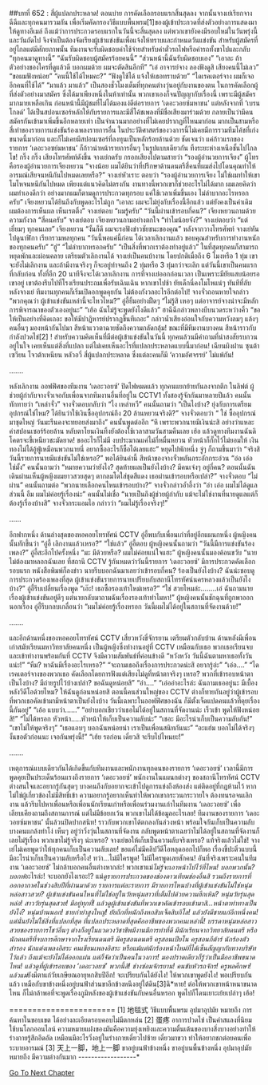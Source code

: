 ##บทที่ 652 : สี่ผู้แปลกประหลาด!
ตอนบ่าย
การคัดเลือกรอบแรกสิ้นสุดลง
จากนั้นจางเย่เรียกจางฉีฉีและทุกคนมารวมกัน เพื่อเริ่มคัดกรองวิธีแบบพื้นพรม[1]ของผู้เข้าประกวดที่ส่งตัวอย่างการแสดงมาให้ดูทางอีเมล์ ถึงแม้ว่าการประกวดรอบแรกในวันนี้จะสิ้นสุดลง แต่พวกเขายังคงมีรอบใหม่ในวันพรุ่งนี้และวันถัดไป จึงจำเป็นต้องจัดเรียงผู้เข้าแข่งขันเพื่อแจ้งให้ทราบและกำหนดวันแข่งขัน สำหรับผู้สมัครที่อยู่ไกลแต่มีศักยภาพนั้น ทีมงานจะรับผิดชอบค่าใช้จ่ายสำหรับค่าตั๋วรถไฟหรือค่ารถทั้งขาไปและกลับ
“ทุกคนมาดูทางนี้”
“ฉันรับผิดชอบผู้สมัครร้อยคนนี้”
“ส่วนหน้านี้ฉันรับผิดชอบเอง”
“เอาละ ถ้าตัวอย่างของใครที่ดูแล้วดี บอกผมด้วย ผมจะตัดสินอีกที”
“เอ๋ อาจารย์จาง ลองฟังดูสิ เสียงคนนี้ไม่เลว”
“ขอผมฟังหน่อย”
“คนนี้ใช้ได้ไหมคะ?”
“ฟังดูใช้ได้ แจ้งให้เธอทราบด้วย”
“ไดเรคเตอร์จาง ผมก็เจออีกคนที่ใช้ได้”
“มาแล้ว มาแล้ว”
เป็นสองชั่วโมงเต็มที่ทุกคนต่างวุ่นอยู่กับงานของตน ในการคัดเลือกผู้ที่ส่งตัวอย่างมาสมัคร ซึ่งได้มาเพียงหนึ่งในห้าเท่านั้น พวกเขาเองก็จนปัญญากับเรื่องนี้ เพราะมีผู้สมัครมากมายเหลือเกิน ก่อนหน้านี้มีผู้ชมที่ไม่ได้มองแง่ดีต่อรายการ ‘เดอะวอยซ์มหาชน’ แต่หลังจากที่ ‘เบรนโกลด์’ ได้เป็นสปอนเซอร์หลักให้กับรายการและมีสี่โค้ชเพลงที่มีชื่อเสียงมาร่วมด้วย กลายเป็นว่ามีคนสมัครกันเข้ามาเพิ่มขึ้นอีกหลายเท่า เป็นจำนวนมากอย่างที่ไม่เคยปรากฏที่ไหนมาก่อน มากเป็นสามหรือสี่เท่าของรายการแข่งขันร้องเพลงรายการอื่น ในประวัติศาสตร์ของวงการนี้ไม่เคยมีการรวมทีมโค้ชที่เก่งขนาดนี้มาก่อน และก็ไม่เคยมีสปอนเซอร์ที่ลงทุนเป็นหลักร้อยล้านด้วย ชัดเจนว่า แค่ก้าวแรกของรายการ ‘เดอะวอซย์มหาชน’ ก็ก้าวนำหน้ารายการอื่นๆ ในรูปแบบเดียวกัน ทิ้งระยะห่างเหนือชั้นไปไกลโข!
กริ๊ง กริ๊ง เสียงโทรศัพท์ดังขึ้น
จางเย่กดรับ กรอกเสียงไปตามสายว่า “รองผู้อำนวยการเจียง”
ผู้โทรคือรองผู้อำนวยการเจียงหยวน “จางน้อย ผมได้ยินว่าที่ปรึกษาด้านดนตรีสี่คนที่ผมส่งไปโดนคุณทำให้อารมณ์เสียจนหนีกันไปหมดเลยหรือ?”
จางเย่หัวเราะ ตอบว่า “รองผู้อำนวยการเจียง ไม่ใช่ผมทำให้เขาโมโหจนหนีกันไปหมด เพียงแต่แนวคิดไม่ตรงกัน งานทางนี้พวกเขาก็ช่วยอะไรไม่ได้มาก ผมเลยคิดว่าผมทำเองดีกว่า อย่างมากผมก็ตามดูการประกวดทุกรอบ แค่ใช้เวลาเพิ่มขึ้นเอง ไม่ลำบากอะไรหรอกครับ”
เจียงหยวนได้ยินถึงกับพูดอะไรไม่ถูก “เอาละ ผมจะไม่ยุ่งกับเรื่องนี้อีกแล้ว แต่ยังคงเป็นคำเดิม ผมต้องการเห็นผล เห็นเรตติ้ง”
จางเย่ตอบ “ผมรู้ครับ”
“วันนี้ผ่านเข้ารอบกี่คน?” เจียงหยวนถามด้วยความกังวล
“สี่คนครับ” จางเย่ตอบ
เจียงหยวนถามอย่างตกใจ “ทำไมน้อยจัง?”
จางเย่ตอบว่า “แต่เยี่ยมๆ ทุกคนเลย”
เจียงหยวน “งั้นก็ดี ผมจะรอฟังข่าวชัยชนะของคุณ”
หลังจากวางโทรศัพท์ จางเย่หันไปดูนาฬิกา เรียกรวมพลทุกคน “วันนี้พอแค่นี้ก่อน ได้เวลาเลิกงานแล้ว ขอบคุณสำหรับการทำงานหนักของทุกคนครับ”
“ฮู่”
“ไม่ลำบากหรอกครับ”
“เป็นสิ่งที่พวกเราต้องทำอยู่แล้ว”
ในที่สุดทุกคนก็สามารถหยุดพักและผ่อนคลาย เตรียมตัวเลิกงานได้
จางเย่เป็นคนบ้างาน โดยปกติเมื่อถึง 6 โมงหรือ 1 ทุ่ม เขาจะยังไม่เลิกงาน และถ้ามีงานจริงๆ ก็จะอยู่ทำจนถึง 2 ทุ่มหรือ 3 ทุ่มกว่าจะเลิก แต่วันนี้เขาเป็นคนแรกที่กลับก่อน ทั้งที่อีก 20 นาทีจึงจะได้เวลาเลิกงาน การที่จางเย่ออกก่อนเวลา เป็นเพราะมียัยแสบน้อยรอเขาอยู่ เขาต้องรีบไปที่โรงเรียนประถมเพื่อรับเฉินเฉิน หากเขาไปช้า ยัยเด็กนี่คงโมโหแน่ๆ
ทันทีที่ลับหลังจางเย่ ทีมงานทุกคนก็เริ่มเปิดอกพูดคุยกัน ไม่ต้องกังวลอะไรอีกต่อไป!
จางจั่วถอนหายใจกล่าว “พวกคุณว่า ผู้เข้าแข่งขันเหล่านี้จะไหวไหม?”
อู่อี้ยิ้มอย่างฝืดๆ “ไม่รู้สิ เหอๆ แต่อาจารย์จางน่าจะมีหลักการพิจารณาของตัวเองอยู่นะ”
“เฮ้อ ฉันไม่รู้จะพูดยังไงดีแล้ว” ฮาฉีฉีกล่าวพลางบีบนวดระหว่างคิ้ว “ขอให้เป็นอย่างที่คิดเถอะ ขอให้มีปาฏิหารย์ปรากฏขึ้นทีเถอะ” กล่าวน้ำเสียงอ่อนใจกับความหวังลมๆ แล้งๆ
คนอื่นๆ มองหน้ากันไปมา สีหน้าแววตาฉายชัดถึงความกลัดกลุ้ม!
ขณะที่มีทีมงานบางคน สีหน้าราวกับกำลังปวดไข่[2] !
สำหรับความคิดเห็นที่มีต่อผู้เข้าแข่งขันในวันนี้ ทุกคนล้วนมีคำถามที่น่าสงสัยรบกวนอยู่ในใจ เคยเห็นแต่สิ่งที่แปลก แต่ไม่เคยเห็นอะไรที่แปลกประหลาดแบบนี้มาก่อน!
เฉียนผิงฝาน
ซุนต้าเซวียน
โจวต้าเหนียน
หลัวอวี่
สี่ผู้แปลกประหลาด ซึ่งแต่ละคนก็มี ‘ความอัศจรรย์’ ไม่แพ้กัน!




…….




หลังเลิกงาน
ออฟฟิศของทีมงาน ‘เดอะวอยซ์’ ปิดไฟหมดแล้ว ทุกคนแยกย้ายกันลงจากตึก
ในลิฟต์ ผู้ช่วยผู้กำกับจางจั่วเจอกับเพื่อนจากทีมงานอื่นที่อยู่ใน CCTV1 ทั้งสองรู้จักกันมาหลายปีแล้ว
คนนั้นทักทายว่า “เหล่าจั่ว”
จางจั่วตอบกลับว่า “ไง เหล่าหวี”
คนนั้นถามว่า “เป็นไงบ้าง? ยุ่งกับการเตรียมอุปกรณ์ใช่ไหม? ได้ยินว่าใช้เงินซื้ออุปกรณ์ถึง 20 ล้านหยวนจริงดิ?”
จางจั่วตอบว่า “ ใช่ ซื้ออุปกรณ์มาชุดใหญ่ วันมะรืนคงจะทยอยส่งมาถึง”
คนนั้นพูดต่ออีก “หึ เพราะพวกนายมีเงินน่ะสิ อย่างว่าแหละ ค่าสปอนเซอร์ร้อยล้าน หลับตาโยนเงินทิ้งยังต้องใช้เวลาสามวันสามคืนเลย เฮ้อ แล้วดูทางทีมงานฉันดิ โคตรจะขี้เหนียวชะมัดยาด! ขออะไรก็ไม่มี งบประมาณแค่ไม่กี่หมื่นหยวน หัวหน้าก็กั๊กไว้ไม่ยอมให้ เงินทองไม่ได้อู้ฟู่เหมือนพวกนายนี่ อยากซื้ออะไรก็ซื้อได้เลยแฮะ” หยุดไปพักหนึ่ง จู่ๆ ก็ถามขึ้นมาว่า “จริงสิ วันนี้รายการนายมีแข่งขันไม่ใช่เหรอ?”
พอได้ยินคำนี้ สีหน้าของจางจั่วพลันกระอักกระอ่วน “อ๋อ เอ่อ ใช่มั้ง”
คนนั้นถามว่า “หมายความว่ายังไง? สุดท้ายผลเป็นยังไงบ้าง? มีคนเจ๋งๆ อยู่กี่คน? ตอนนั้นฉันเดินผ่านเห็นผู้หญิงผมยาวสวยสุดๆ ตากลมโตใส่ชุดสีแดง เธอผ่านเข้ารอบหรือเปล่า?”
จางจั่วตอบ “ไม่ผ่าน”
คนนั้นถามต่อ “พวกนายเลือกคนไหนเข้ารอบบ้าง?”
จางจั่วกล่าวอ้ำอึ้งว่า “อ่า เอ่อ ผมไม่ได้ดูแลส่วนนี้ อืม ผมไม่ค่อยรู้เรื่องน่ะ”
คนนั้นไม่เชื่อ “นายเป็นถึงผู้ช่วยผู้กำกับ แม้จะไม่ใช่งานที่นายดูแลแต่ก็ต้องรู้เรื่องบ้างสิ”
จางจั่วกระแอมไอ กล่าวว่า “ผมไม่รู้เรื่องจริงๆ!”




……




อีกฟากหนึ่ง
ด้านล่างสุดของหอคอยโทรทัศน์ CCTV อู่อี้พบกับเพื่อนเก่าที่อยู่อีกแผนกหนึ่ง
ผู้หญิงคนนั้นทักขึ้นว่า “อู่อี้ เลิกงานแล้วเหรอ?”
“ใช่แล้ว” อู่อี้ตอบ
ผู้หญิงคนนั้นถามว่า “วันนี้มีการแข่งขันร้องเพลง?”
อู่อี้สะอึกไปครั้งหนึ่ง “มะ มีด้วยหรือ? ผมไม่ค่อยแน่ใจแฮะ”
ผู้หญิงคนนั้นมองค้อนขวับ “นายไม่ต้องมาหลอกฉันเลย ที่สถานี CCTV รู้กันหมดว่าวันนี้รายการ ‘เดอะวอยซ์’ มีการประกวดคัดเลือกรอบแรก หนังสือพิมพ์ก็ลงข่าว นายรีบบอกฉันมาเลยว่าเข้ารอบกี่คน? ร้องเป็นยังไงบ้าง? ฉันน่ะชอบดูการประกวดร้องเพลงที่สุด ผู้เข้าแข่งขันรายการนายเปรียบกับสถานีโทรทัศน์นครหลวงแล้วเป็นยังไงบ้าง?”
อู่อี้รีบเปลี่ยนเรื่องพูด “เอ๊ะ! เธอซื้อรองเท้าใหม่เหรอ?”
“ใช่ สวยไหมล่ะ........เอ๋ ฉันถามนายเรื่องผู้เข้าแข่งขันอยู่ดีๆ แต่นายกลับมาถามฉันเรื่องรองเท้าทำไมหา!” ผู้หญิงคนนั้นชักฉุนที่ถูกพาออกนอกเรื่อง
อู่อี้รีบกลบเกลื่อนว่า “ผมไม่ค่อยรู้เรื่องหรอก วันนี้ผมไม่ได้อยู่ในสถานที่จัดงานด้วย!”




…….




และอีกด้านหนึ่งของหอคอยโทรทัศน์ CCTV
เสี่ยวหวังขี่จักรยาน เตรียมตัวกลับบ้าน
ด้านหลังมีเพื่อนเก่าสมัยเรียนมหาวิทยาลัยคนหนึ่ง เป็นผู้หญิงซึ่งทำงานอยู่ที่ CCTV เหมือนกับเธอ พวกเธอเรียนจบและเข้าทำงานพร้อมกันที่ CCTV จึงมีความสัมพันธ์ที่ค่อนข้างดี
“หวังหวัง วันนี้ฉันตามหาเธอทั้งวันแน่ะ!”
“หืม? หาฉันมีเรื่องอะไรเหรอ?”
“จะถามเธอถึงเรื่องการประกวดน่ะสิ อยากรู้อ่ะ”
“เอ่อ….”
“ไดเรคเตอร์จางของพวกเธอ คัดเลือกโดยการฟังแต่เสียงไม่ดูที่หน้าตาจริงๆ เหรอ? พวกที่เข้ารอบหน้าตาเป็นไงบ้าง? มีถ่ายรูปไว้บ้างเปล่า? ขอฉันดูหน่อยสิ”
“อ่า….”
“เอ่ออ่าอะไรล่ะ ฉันถามเธออยู่นะ มีเบื้องหลังวีดีโอด้วยไหม? ให้ฉันดูก่อนหน่อยสิ ตอนนี้คนส่วนใหญ่ของ CCTV ต่างก็ทายกันอยู่ว่าผู้เข้ารอบที่พวกเธอคัดเข้ามามีหน้าตาเป็นยังไงบ้าง วันนี้เฉพาะในออฟฟิศของฉัน ก็มีตั้งเจ็ดแปดคนแล้วที่คุยเรื่องนี้กันอยู่”
“เอ้อ แบบว่า......”
“อย่าบอกเชียวว่าเธอไม่ได้อยู่ในสถานที่จัดงานน่ะ เร็วเข้า พูดให้ฟังหน่อยสิ!”
“ไม่ได้หรอก หัวหน้า.....หัวหน้าให้เก็บเป็นความลับน่ะ”
“เชอะ มีอะไรน่าเก็บเป็นความลับกัน!”
“เขาไม่ให้พูดจริงๆ”
“เธอแอบๆ บอกฉันหน่อยน่า เราเป็นเพื่อนสนิทกันนะ”
“อะแฮ่ม บอกไม่ได้จริงๆ งั้นขอตัวก่อนนะ เจอกันพรุ่งนี้!”
“เฮ้ย รอก่อน เดี๋ยวสิ จะรีบไปไหนยะ!”




…….




เหตุการณ์แบบเดียวกันได้เกิดขึ้นกับทีมงานและพนักงานทุกคนของรายการ ‘เดอะวอยซ์’ เวลานี้มีการพูดคุยเป็นประเด็นร้อนแรงถึงรายการ ‘เดอะวอยซ์’ พนักงานในแผนกต่างๆ ของสถานีโทรทัศน์ CCTV ต่างสนใจและอยากรู้กันสุดๆ บางคนถึงกับอยากจะเข้าไปดูการแข่งถึงห้องส่ง แต่ติดอยู่ที่กฎห้ามไว้ หากไม่ใช่ผู้เกี่ยวข้องไม่มีสิทธิ์เข้า ความอยากรู้อยากเห็นทำให้พวกเขากระวนกระวายใจ ต้องทนรอจนเลิกงาน แล้วรีบไปหาเพื่อนหรือเพื่อนนักเรียนเก่าหรือเพื่อนร่วมงานเก่าในทีมงาน ‘เดอะวอยซ์’ เพื่อเลียบเคียงถามถึงสถานการณ์
แต่ไม่มีข้อยกเว้น พวกเขาไม่ได้ข้อมูลอะไรเลย!
ทีมงานของรายการ ‘เดอะวอยซ์มหาชน’ นั้นล้วนปิดปากสนิท! ราวกับพวกเขาได้ตกลงกันล่วงหน้า พร้อมใจกันเก็บเป็นความลับ บางคนแกล้งทำโง่ เห็นๆ อยู่ว่าวิ่งวุ่นในสถานที่จัดงาน กลับพูดหน้าตาเฉยว่าไม่ได้อยู่ในสถานที่จัดงานก็เลยไม่รู้เรื่อง พวกเขาไม่รู้จริงๆ น่ะเหรอ? จางเย่ขอให้เก็บเป็นความลับจริงเหรอ? แท้จริงแล้วไม่ใช่! จางเย่ไม่เคยพูดว่าให้ทุกคนเก็บเป็นความลับเลย! ขอแค่ไม่มีคลิปวีดีโอหลุดออกไปก็พอ เรื่องขี้ปะติ๋วแบบนี้มีอะไรน่าเก็บเป็นความลับหรือไง!
ทว่า...ไม่มีใครพูด! ไม่มีใครพูดเลยสักคน!
อันที่จริงเพราะคนในทีมงาน ‘เดอะวอยซ์’ ไม่กล้าบอกคนอื่นต่างหากล่ะ!
พวกเขาแม่*ไม่รู้จะเอาหน้าไปไว้ที่ไหน!
บอกพวกนั้น? บอกห่*อะไรล่ะ! จะบอกยังไงเรอะ!?
แม่*ดูรายการประกวดของช่องดาวเทียมช่องอื่นสิ รวมถึงรายการที่ออกอากาศในช่วงสิบปีที่ผ่านมาด้วย รายการแต่ละรายการ มีรายการไหนบ้างที่ผู้เข้าแข่งขันไม่ใช่หนุ่มหล่อสาวสวย? ผู้เข้าแข่งขันคนไหนที่ไม่ใช่อยู่ในวัยหนุ่มสาวที่เต็มไปด้วยความฮึกเหิม?
หนุ่มวัยรุ่นสุดหล่อ!
สาววัยรุ่นสุดสวย!
มีอยู่ทุกที่!
แล้วดูผู้เข้าแข่งขันที่พวกเขาคัดเข้ารอบเข้ามาสิ...หน้าตาท่าทางเป็นยังไง?
หนุ่มบ้านนอก!
ชายกำยำสูงใหญ่!
ยัยถึกที่หนักถึงหกสิบเจ็ดสิบกิโล!
แล้วยังมีชายแก่อีกหนึ่งคน!
แต่นั่นยังไม่ใช่สิ่งที่แปลกที่สุด ที่แปลกประหลาดที่สุดคืออาชีพของพวกคนเหล่านี้! บรรดาหนุ่มหล่อสาวสวยของรายการโชว์อื่นๆ ต่างก็อยู่ในแวดวงวิชาชีพมีงานมีการทำที่ดี มีนักเรียนจากวิทยาลัยดนตรี หรือนักดนตรีที่จบการศึกษาจากโรงเรียนดนตรี มีครูสอนดนตรี ครูสอนเปียโน ครูสอนกีต้าร์ นักร้องตัวสำรอง นักแต่งเพลงอิสระ คนเขียนเพลงอิสระ หรือแม้แต่นักร้องหน้าใหม่ที่ได้เซ็นสัญญากับทางบริษัทไว้แล้ว ถึงแม้จะยังไม่ได้ออกแผ่น แต่ก็จัดว่าเป็นคนในวงการ! มองปราดเดียวก็รู้ว่าเป็นมืออาชีพขนาดไหน!
แล้วดูที่ผู้เข้ารอบของ ‘เดอะวอยซ์’ พวกนี้สิ!
ช่างซ่อมจักรยาน!
คนขับหัวรถจักร!
ครูพลศึกษา!
แล้วแม่*ยังมีตาแก่วัยเกษียณอายุหกสิบปีอีก!
จะเปรียบกันได้ยังไง!
ให้พวกเขาพูดยังไง!
พอเปรียบกันแล้ว เหมือกับขาข้างหนึ่งอยู่บนฟ้าส่วนขาอีกข้างหนึงอยู่ใต้ดิน[3]ฉิ*หาย! ต่อให้พวกเขาหน้าหนาขนาดไหน ก็ไม่กล้าพอที่จะพูดเรื่องภูมิหลังของผู้เข้าแข่งขันกับคนอื่นหรอก พูดไปก็โดนเยาะเย้ยเปล่าๆ เฮ้อ!






=======================
[1] 地毯式 วิธีแบบพื้นพรม อุปมาอุปมัย หมายถึง การค้นหาในขอบเขต ได้อย่างละเอียดรอบคอบไม่มีตกหล่น
[2] 蛋疼 อาการปวดไข่ เป็นคำสแลงที่นิยมใช้บนโลกออนไลน์ ความหมายแฝงของมันคือความยุ่งเหยิงและความตื่นเต้นของบางสิ่งบางอย่างทำให้ร่างกายรู้สึกอึดอัด เหมือนมีอะไรวิ่งอยู่ในร่างกายเดี๋ยวไปซ้าย เดี๋ยวมาขวา ทำให้อยากชกต่อยคนเพื่อระบายอารมณ์
[3] 天上一脚，地上一脚 ขาอยู่บนฟ้าข้างหนึ่ง ขาอยู่บนพื้นข้างหนึ่ง อุปมาอุปมัย หมายถึง มีความต่างกันมาก
*-*-*-*-*-*-*-*-*-*-*-*-*-*-*-*-*-*-*






[Go To Next Chapter]( ./53.md)